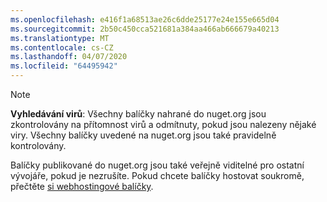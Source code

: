 ```yaml
---
ms.openlocfilehash: e416f1a68513ae26c6dde25177e24e155e665d04
ms.sourcegitcommit: 2b50c450cca521681a384aa466ab666679a40213
ms.translationtype: MT
ms.contentlocale: cs-CZ
ms.lasthandoff: 04/07/2020
ms.locfileid: "64495942"
---
```

> [!Note]
> **Vyhledávání virů**: Všechny balíčky nahrané do nuget.org jsou zkontrolovány na přítomnost virů a odmítnuty, pokud jsou nalezeny nějaké viry. Všechny balíčky uvedené na nuget.org jsou také pravidelně kontrolovány.
>
> Balíčky publikované do nuget.org jsou také veřejně viditelné pro ostatní vývojáře, pokud je nezrušíte. Pokud chcete balíčky hostovat soukromě, přečtěte [si webhostingové balíčky](../../hosting-packages/overview.md).